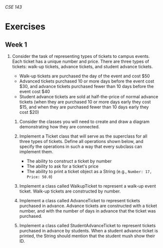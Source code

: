 _CSE 143_
# Exercises
## Week 1

1. Consider the task of representing types of tickets to campus events. Each ticket has a unique number and price. There are three types of tickets: walk-up tickets, advance tickets, and student advance tickets.

	* Walk-up tickets are purchased the day of the event and cost $50
	* Advanced tickets purchased 10 or more days before the event cost $30, and advance tickets purchased fewer than 10 days before the event cost $40
	* Student advance tickets are sold at half-the-price of normal advance tickets (when they are purchased 10 or more days early they cost $15, and when they are purchased fewer than 10 days early they cost $20)

	1. Consider the classes you will need to create and draw a diagram demonstrating how they are connected.

	1. Implement a Ticket class that will serve as the superclass for all three types of tickets. Define all operations shown below, and specify the operations in such a way that every subclass can implement them.
		* The ability to construct a ticket by number
		* The ability to ask for a ticket's price
		* The ability to print a ticket object as a String (e.g., `Number: 17, Price: 50.0`)

	1. Implement a class called WalkupTicket to represent a walk-up event ticket. Walk-up tickets are constructed by number.

	1. Implement a class called AdvanceTicket to represent tickets purchased in advance. Advance tickets are constructed with a ticket number, and with the number of days in advance that the ticket was purchased.

	1. Implement a class called StudentAdvanceTicket to represent tickets purchased in advance by students. When a student advance ticket is printed, the String should mention that the student mush show their ID.